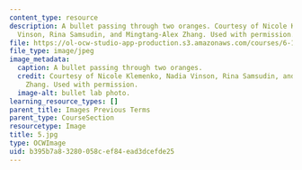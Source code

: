 ```yaml
---
content_type: resource
description: A bullet passing through two oranges. Courtesy of Nicole Klemenko, Nadia
  Vinson, Rina Samsudin, and Mingtang-Alex Zhang. Used with permission.
file: https://ol-ocw-studio-app-production.s3.amazonaws.com/courses/6-163-strobe-project-laboratory-fall-2005/b395b7a83280058cef84ead3dcefde25_5.jpg
file_type: image/jpeg
image_metadata:
  caption: A bullet passing through two oranges.
  credit: Courtesy of Nicole Klemenko, Nadia Vinson, Rina Samsudin, and Mingtang-Alex
    Zhang. Used with permission.
  image-alt: bullet lab photo.
learning_resource_types: []
parent_title: Images Previous Terms
parent_type: CourseSection
resourcetype: Image
title: 5.jpg
type: OCWImage
uid: b395b7a8-3280-058c-ef84-ead3dcefde25
---
```

